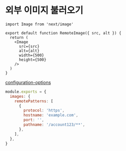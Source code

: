 # 외부 이미지 불러오기


```tsx
import Image from 'next/image'

export default function RemoteImage({ src, alt }) {
  return (
    <Image
      src={src}
      alt={alt}
      width={500}
      height={500}
    />
  )
}
```

[configuration-options](https://nextjs.org/docs/pages/api-reference/components/image#configuration-options)

```js
module.exports = {
  images: {
    remotePatterns: [
      {
        protocol: 'https',
        hostname: 'example.com',
        port: '',
        pathname: '/account123/**',
      },
    ],
  },
}
```
